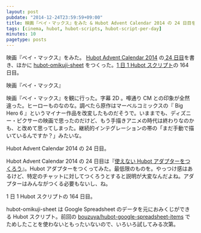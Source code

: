 ```yaml
---
layout: post
pubdate: "2014-12-24T23:59:59+09:00"
title: 映画『ベイ・マックス』をみた & Hubot Advent Calendar 2014 の 24 日目をかいた & hubot-omikuji-sheet をつくった
tags: [cinema, hubot, hubot-scripts, hubot-script-per-day]
minutes: 10
pagetype: posts
---
```

映画『ベイ・マックス』をみた。 [Hubot Advent Calendar 2014][hubot-adventar-2014] の[ 24 日目][hubot-adventar-2014-24]を書き、ほかに [hubot-omikuji-sheet][gh:bouzuya/hubot-omikuji-sheet] をつくった。[1 日 1 Hubot スクリプト][hubot-script-per-day]の 164 日目。

映画『ベイ・マックス』

映画『ベイ・マックス』を観に行った。字幕 2D 。噂通り CM との印象が全然違った。ヒーローものなのな。調べたら原作はマーベルコミックスの『 Big Hero 6 』というマイナー作品を改変したものだそうで。いままでも、ディズニー・ピクサーの映画で思ったのだけど、もう手描きアニメの時代は終わりなのかも、と改めて思ってしまった。継続的インテグレーションの帯の「まだ手動で描いているんですか？」みたいな。

Hubot Advent Calendar 2014 の 24 日目。

Hubot Advent Calendar 2014 の 24 日目は『[使えない Hubot アダプターをつくろう][hubot-adventar-2014-24]』。Hubot アダプターをつくってみた。最低限のものを。やっつけ感はあるけど、特定のチャットに対してつくろうとすると説明が大変なんだよね。アダプターはみんながつくる必要もないし、ね。

1 日 1 Hubot スクリプトの 164 日目。

hubot-omikuji-sheet は Google Spreadsheet のデータを元におみくじができる Hubot スクリプト。前回の [bouzuya/hubot-google-spreadsheet-items][gh:bouzuya/hubot-google-spreadsheet-items] でためしたことを使わないともったいないので、いろいろ試してみる次第。

[hubot-adventar-2014]: http://www.adventar.org/calendars/384
[hubot-adventar-2014-24]: http://qiita.com/bouzuya/items/3664e82984117ceb7ff9
[hubot-script-per-day]: http://blog.bouzuya.net/posts?tags=hubot-script-per-day
[gh:bouzuya/hubot-google-spreadsheet-items]: https://github.com/bouzuya/hubot-google-spreadsheet-items
[gh:bouzuya/hubot-omikuji-sheet]: https://github.com/bouzuya/hubot-omikuji-sheet
